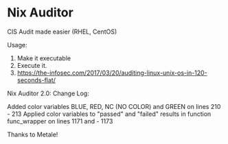 # Nix Auditor
CIS Audit made easier (RHEL, CentOS)

Usage:
1. Make it executable
2. Execute it.
3. https://the-infosec.com/2017/03/20/auditing-linux-unix-os-in-120-seconds-flat/

Nix Auditor 2.0:
Change Log:



Added color variables BLUE, RED, NC (NO COLOR) and GREEN on lines 210 - 213 Applied color variables to "passed" and "failed" results in function func_wrapper on lines 1171 and - 1173

Thanks to Metale!
